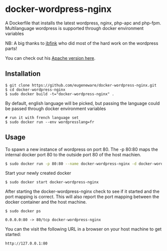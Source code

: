 # docker-wordpress-nginx

A Dockerfile that installs the latest wordpress, nginx, php-apc and php-fpm. Multilanguage wordpress is supported through docker environment variables

NB: A big thanks to [jbfink](https://github.com/jbfink/docker-wordpress) who did most of the hard work on the wordpress parts!

You can check out his [Apache version here](https://github.com/jbfink/docker-wordpress).

## Installation

```
$ git clone https://github.com/eugeneware/docker-wordpress-nginx.git
$ cd docker-wordpress-nginx
$ sudo docker build -t="docker-wordpress-nginx" .
```
By default, english language will be picked, but passing the language could be passed through docker environment variables

```
# run it with french language set
$ sudo docker run --env wordpresslang=fr
```

## Usage

To spawn a new instance of wordpress on port 80.  The -p 80:80 maps the internal docker port 80 to the outside port 80 of the host machien.

```bash
$ sudo docker run -p 80:80 --name docker-wordpress-nginx -d docker-wordpress-nginx
```

Start your newly created docker

```
$ sudo docker start docker-wordpress-nginx
```

After starting the docker-wordpress-nginx check to see if it started and the port mapping is correct.  This will also report the port mapping between the docker container and the host machine.
```
$ sudo docker ps

0.0.0.0:80 -> 80/tcp docker-wordpress-nginx
```

You can the visit the following URL in a browser on your host machine to get started:

```
http://127.0.0.1:80
```
